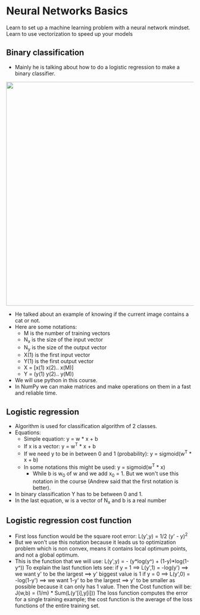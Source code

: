 # Neural Networks Basics
Learn to set up a machine learning problem with a neural network mindset. Learn to use vectorization to speed up your models

## Binary classification
* Mainly he is talking about how to do a logistic regression to make a binary classifier.

<img src="https://github.com/mauritsvzb/DeepLearning.AI-Deep-Learning-Specialization/assets/13508894/4ec78558-30b1-4ec6-9a04-827db7518ed8.png" width="600" />

* He talked about an example of knowing if the current image contains a cat or not.
* Here are some notations:
    * M is the number of training vectors
    * N<sub>x</sub> is the size of the input vector
    * N<sub>y</sub> is the size of the output vector
    * X(1) is the first input vector
    * Y(1) is the first output vector
    * X = [x(1) x(2).. x(M)]
    * Y = (y(1) y(2).. y(M))
* We will use python in this course.
* In NumPy we can make matrices and make operations on them in a fast and reliable time.

## Logistic regression
* Algorithm is used for classification algorithm of 2 classes.
* Equations:
   * Simple equation: y = w * x + b
   * If x is a vector: y = w<sup>T</sup> * x + b
   * If we need y to be in between 0 and 1 (probability): y = sigmoid(w<sup>T</sup> * x + b)
   * In some notations this might be used: y = sigmoid(w<sup>T</sup> * x)
      * While b is w<sub>0</sub> of w and we add x<sub>0</sub> = 1. But we won't use this notation in the course (Andrew said that the first notation is better).
* In binary classification Y has to be between 0 and 1.
* In the last equation, w is a vector of N<sub>x</sub> and b is a real number

## Logistic regression cost function
* First loss function would be the square root error: L(y',y) = 1/2 (y' - y)<sup>2</sup>
* But we won't use this notation because it leads us to optimization problem which is non convex, means it contains local optimum points, and not a global optimum.
* This is the function that we will use: L(y',y) = - (y*log(y^) + (1-y)*log(1-y^))
To explain the last function lets see:
if y = 1 ==> L(y',1) = -log(y') ==> we want y' to be the largest ==> y' biggest value is 1
if y = 0 ==> L(y',0) = -log(1-y') ==> we want 1-y' to be the largest ==> y' to be smaller as possible because it can only has 1 value.
Then the Cost function will be: J(w,b) = (1/m) * Sum(L(y'[i],y[i]))
The loss function computes the error for a single training example; the cost function is the average of the loss functions of the entire training set.
